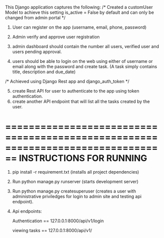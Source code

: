 This Django application captures the following:
/* Created a customUser Model to achieve this
    setting is_active = False by default and can only be changed from admin portal
    */
1. User can register on the app (username, email, phone, password) 
2. Admin verify and approve user registration
3. admin dashboard should contain the number all users, verified user and users pending approval.



4. users should be able to login on the web using either of username or email along with the password and create task. (A task simply contains title, description and due_date)

/*
Achieved using Django Rest app and django_auth_token
*/

5. create Rest API for user to authenticate to the app using token authentication.
6. create another API endpoint that will list all the tasks created by the user.


================================================================================
INSTRUCTIONS FOR RUNNING
================================================================================

1. pip install -r requirement.txt  (installs all project dependencies)

2. Run python manage.py runserver (starts development server)

3. Run python manage.py createsuperuser (creates a user with administrative priviledges for login to admin site and testing api endpoint).

4. Api endpoints:

   Authentication == 127.0.0.1:8000/api/v1/login

   viewing tasks  == 127.0.0.1:8000/api/v1/
